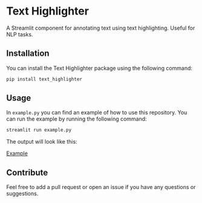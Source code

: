 # Text Highlighter

A Streamlit component for annotating text using text highlighting. Useful for NLP tasks.

## Installation

You can install the Text Highlighter package using the following command:

```bash
pip install text_highlighter
```

## Usage

In `example.py` you can find an example of how to use this repository. You can run the example by running the following command:

```bash
streamlit run example.py
```

The output will look like this:

[Example](img/example.png)

## Contribute

Feel free to add a pull request or open an issue if you have any questions or suggestions.
